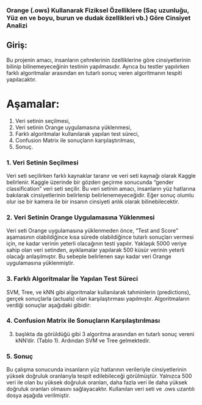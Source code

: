 ### Orange (.ows) Kullanarak Fiziksel Özelliklere (Saç uzunluğu, Yüz en ve boyu, burun ve dudak özellikleri vb.) Göre Cinsiyet Analizi

## Giriş:
Bu projenin amacı, insanların çehrelerinin özelliklerine göre cinsiyetlerinin bilinip bilinemeyeceğinin testinin yapılmasıdır. Ayrıca bu testler yapılırken farklı algoritmalar arasından en tutarlı sonuç veren algoritmanın tespiti yapılacaktır.

# Aşamalar:
1.	Veri setinin seçilmesi,
2.	Veri setinin Orange uygulamasına yüklenmesi,
3.	Farklı algoritmalar kullanılarak yapılan test süreci,
4.	Confusion Matrix ile sonuçların karşılaştırılması,
5.	Sonuç.
### 1.	Veri Setinin Seçilmesi
Veri seti seçilirken farklı kaynaklar taranır ve veri seti kaynağı olarak Kaggle belirlenir. Kaggle üzerinde bir gözden geçirme sonucunda “gender classification” veri seti seçilir. Bu veri setinin amacı, insanların yüz hatlarına bakılarak cinsiyetlerinin belirlenip belirlenemeyeceğidir. Eğer sonuç olumlu olur ise bir kamera ile bir insanın cinsiyeti anlık olarak bilinebilecektir.
### 2.	Veri Setinin Orange Uygulamasına Yüklenmesi
Veri seti Orange uygulamasına yüklenmeden önce, “Test and Score” aşamasının olabildiğince kısa sürede olabildiğince tutarlı sonuçları vermesi için, ne kadar verinin yeterli olacağının testi yapılır. Yaklaşık 5000 veriye sahip olan veri setinden, ayıklamalar yapılarak 500 küsür verinin yeterli olacağı anlaşılmıştır. Bu sebeple belirlenen sayı kadar veri Orange uygulamasına yüklenmiştir.
### 3.	Farklı Algoritmalar İle Yapılan Test Süreci
SVM, Tree, ve kNN gibi algoritmalar kullanılarak tahminlerin (predictions), gerçek sonuçlarla (actuals) olan karşılaştırması yapılmıştır. Algoritmaların verdiği sonuçlar aşağıdaki gibidir: 
### 4.	Confusion Matrix ile Sonuçların Karşılaştırılması
3. başlıkta da görüldüğü gibi 3 algoritma arasından en tutarlı sonuç vereni kNN’dir. (Tablo 1). Ardından SVM ve Tree gelmektedir.       
### 5. Sonuç
Bu çalışma sonucunda insanların yüz hatlarının verileriyle cinsiyetlerinin yüksek doğruluk oranlarıyla tespit edilebileceği görülmüştür. Yalnızca 500 veri ile olan bu yüksek doğruluk oranları, daha fazla veri ile daha yüksek doğruluk oranları olmasını sağlayacaktır. Kullanılan veri seti ve .ows uzantılı dosya aşağıda verilmiştir.


